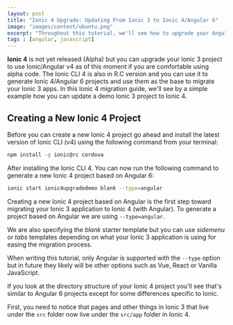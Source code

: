 ```yaml
---
layout: post
title: "Ionic 4 Upgrade: Updating From Ionic 3 to Ionic 4/Angular 6"
image: "images/content/ubuntu.png"
excerpt: "Throughout this tutorial, we'll see how to upgrade your Angular 6 project to use RxJS 6" 
tags : [angular, javascript] 
---
```


**Ionic 4** is not yet released (Alpha) but you can upgrade your Ionic 3 project to use Ionic/Angular v4 as of this moment if you are comfortable using alpha code. The Ionic CLI 4 is also in R.C version and you can use it to generate Ionic 4/Angular 6 projects and use them as the base to migrate your Ionic 3 apps. In this Ionic 4 migration guide, we'll see by a simple example how you can update a demo Ionic 3 project to Ionic 4. 

## Creating a New Ionic 4 Project

Before you can create a new Ionic 4 project go ahead and install the latest version of Ionic CLI (v4) using the following command from your terminal:

```bash
npm install -g ionic@rc cordova
```

After installing the Ionic CLI 4. You can now run the following command to generate a new Ionic 4 project based on Angular 6:

```bash
ionic start ionic4upgradedemo blank --type=angular
```

Creating a new Ionic 4 project based on Angular is the first step toward migrating your Ionic 3 application to Ionic 4 (with Angular). To generate a project based on Angular we are using `--type=angular`. 

We are also specifying the *blank* starter template but you can use *sidemenu* or *tabs* templates depending on what your Ionic 3 application is using for easing the migration process.

When writing  this tutorial, only Angular is supported with the `--type` option but in future they likely will be other options such as Vue, React or Vanilla JavaScript.

If you look at the directory structure of your Ionic 4 project you'll see that's similar to Angular 6 projects except for some differences specific to Ionic.

First, you need to notice that pages and other things in Ionic 3 that live under the `src` folder now live under the `src/app` folder in Ionic 4. 